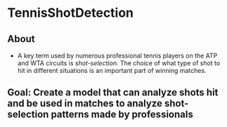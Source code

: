 # TennisShotDetection

## About
* A key term used by numerous professional tennis players on the ATP and WTA circuits is *shot-selection*. The choice of what type of shot to hit in different situations is an important part of winning matches.

## Goal: Create a model that can analyze shots hit and be used in matches to analyze shot-selection patterns made by professionals


